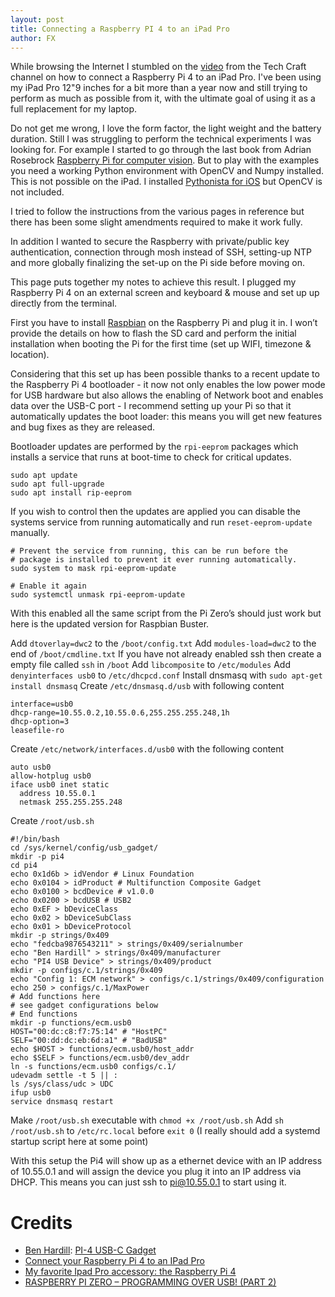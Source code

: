 ```yaml
---
layout: post
title: Connecting a Raspberry PI 4 to an iPad Pro
author: FX
---
```

While browsing the Internet I stumbled on the [video](https://youtu.be/IR6sDcKo3V8) from the Tech Craft channel on how to connect a Raspberry Pi 4 to an iPad Pro. I've been using my iPad Pro 12"9 inches for a bit more than a year now and still trying to perform as much as possible from it, with the ultimate goal of using it as a full replacement for my laptop.

Do not get me wrong, I love the form factor, the light weight and the battery duration. Still I was struggling to perform the technical experiments I was looking for. For example I started to go through the last book from Adrian Rosebrock [Raspberry Pi for computer vision](https://www.pyimagesearch.com/raspberry-pi-for-computer-vision/). But to play with the examples you need a working Python environment with OpenCV and Numpy installed. This is not possible on the iPad. I installed [Pythonista for iOS](http://omz-software.com/pythonista/) but OpenCV is not included.

I tried to follow the instructions from the various pages in reference but there has been some slight amendments required to make it work fully.

In addition I wanted to secure the Raspberry with private/public key authentication, connection through mosh instead of SSH, setting-up NTP and more globally finalizing the set-up on the Pi side before moving on.

This page puts together my notes to achieve this result. I plugged my Raspberry Pi 4 on an external screen and keyboard & mouse and set up up directly from the terminal.

First you have to install [Raspbian](https://www.raspberrypi.org/downloads/raspbian/) on the Raspberry Pi and plug it in. I won’t provide the details on how to flash the SD card and perform the initial installation when booting the Pi for the first time (set up WIFI, timezone & location).

Considering that this set up has been possible thanks to a recent update to the Raspberry Pi 4 bootloader - it now not only enables the low power mode for USB hardware but also allows the enabling of Network boot and enables data over the USB-C port - I recommend setting up your Pi so that it automatically updates the boot loader: this means you will get new features and bug fixes as they are released.

Bootloader updates are performed by the ``rpi-eeprom`` packages which installs a service that runs at boot-time to check for critical updates.

```
sudo apt update
sudo apt full-upgrade
sudo apt install rip-eeprom
```

If you wish to control then the updates are applied you can disable the systems service from running automatically and run ``reset-eeprom-update`` manually.

```
# Prevent the service from running, this can be run before the
# package is installed to prevent it ever running automatically.
sudo system to mask rpi-eeprom-update

# Enable it again
sudo systemctl unmask rpi-eeprom-update
```

With this enabled all the same script from the Pi Zero’s should just work but here is the updated version for Raspbian Buster.

Add ``dtoverlay=dwc2`` to the ``/boot/config.txt``
Add ``modules-load=dwc2`` to the end of ``/boot/cmdline.txt``
If you have not already enabled ssh then create a empty file called ``ssh`` in ``/boot``
Add ``libcomposite`` to ``/etc/modules``
Add ``denyinterfaces usb0`` to ``/etc/dhcpcd.conf``
Install dnsmasq with ``sudo apt-get install dnsmasq``
Create ``/etc/dnsmasq.d/usb`` with following content

```
interface=usb0
dhcp-range=10.55.0.2,10.55.0.6,255.255.255.248,1h
dhcp-option=3
leasefile-ro
```

Create ``/etc/network/interfaces.d/usb0`` with the following content

```
auto usb0
allow-hotplug usb0
iface usb0 inet static
  address 10.55.0.1
  netmask 255.255.255.248
```

Create ``/root/usb.sh``

```
#!/bin/bash
cd /sys/kernel/config/usb_gadget/
mkdir -p pi4
cd pi4
echo 0x1d6b > idVendor # Linux Foundation
echo 0x0104 > idProduct # Multifunction Composite Gadget
echo 0x0100 > bcdDevice # v1.0.0
echo 0x0200 > bcdUSB # USB2
echo 0xEF > bDeviceClass
echo 0x02 > bDeviceSubClass
echo 0x01 > bDeviceProtocol
mkdir -p strings/0x409
echo "fedcba9876543211" > strings/0x409/serialnumber
echo "Ben Hardill" > strings/0x409/manufacturer
echo "PI4 USB Device" > strings/0x409/product
mkdir -p configs/c.1/strings/0x409
echo "Config 1: ECM network" > configs/c.1/strings/0x409/configuration
echo 250 > configs/c.1/MaxPower
# Add functions here
# see gadget configurations below
# End functions
mkdir -p functions/ecm.usb0
HOST="00:dc:c8:f7:75:14" # "HostPC"
SELF="00:dd:dc:eb:6d:a1" # "BadUSB"
echo $HOST > functions/ecm.usb0/host_addr
echo $SELF > functions/ecm.usb0/dev_addr
ln -s functions/ecm.usb0 configs/c.1/
udevadm settle -t 5 || :
ls /sys/class/udc > UDC
ifup usb0
service dnsmasq restart
```

Make ``/root/usb.sh`` executable with ``chmod +x /root/usb.sh``
Add ``sh /root/usb.sh`` to ``/etc/rc.local`` before ``exit 0`` (I really should add a systemd startup script here at some point)

With this setup the Pi4 will show up as a ethernet device with an IP address of 10.55.0.1 and will assign the device you plug it into an IP address via DHCP. This means you can just ssh to pi@10.55.0.1 to start using it.

# Credits
- [Ben Hardill](https://www.hardill.me.uk/wordpress/about/): [PI-4 USB-C Gadget](https://www.hardill.me.uk/wordpress/2019/11/02/pi4-usb-c-gadget/)
- [Connect your Raspberry Pi 4 to an IPad Pro](https://www.raspberrypi.org/blog/connect-your-raspberry-pi-4-to-an-ipad-pro/)
- [My favorite Ipad Pro accessory: the Raspberry Pi 4](https://youtu.be/IR6sDcKo3V8)
- [RASPBERRY PI ZERO – PROGRAMMING OVER USB! (PART 2)](https://blog.gbaman.info/?p=791)